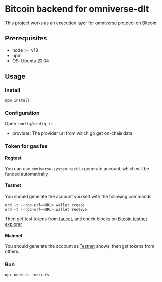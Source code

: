 # Bitcoin backend for omniverse-dlt

This project works as an execution layer for omniverse protocol on Bitcoin.

## Prerequisites

- node >= v18
- npm
- OS: Ubuntu 20.04

## Usage

### Install

```
npm install
```

### Configuration

Open `config/config.ts`

- provider: The provider url from which go get on-chain data

### Token for gas fee

#### Regtest

You can use `omniverse-system-test` to generate account, which will be funded automatically

#### Testnet

You should generate the account yourself with the following commands

```
ord -t --rpc-url=<URL> wallet create
ord -t --rpc-url=<URL> wallet receive
```

Then get test tokens from [faucet](https://bitcoinfaucet.uo1.net/), and check blocks on [Bitcoin testnet explorer](https://blockstream.info/testnet/)

#### Mainnet

You should generate the account as [Testnet](#testnet) shows, then get tokens from others.

### Run

```
npx node-ts index.ts
```